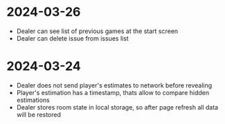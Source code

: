 # 2024-03-26

- Dealer can see list of previous games at the start screen
- Dealer can delete issue from issues list

# 2024-03-24

- Dealer does not send player's estimates to network before revealing
- Player's estimation has a timestamp, thats allow to compare hidden estimations
- Dealer stores room state in local storage, so after page refresh all data will be restored
